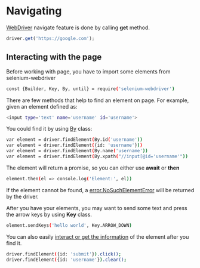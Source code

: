 # Navigating

[WebDriver](https://seleniumhq.github.io/selenium/docs/api/javascript/module/selenium-webdriver/lib/webdriver_exports_WebDriver.html) navigate feature is done by calling **get** method.

```javascript
driver.get('https://google.com');
```

## Interacting with the page

Before working with page, you have to import some elements from selenium-webdriver

```sh
const {Builder, Key, By, until} = require('selenium-webdriver')
```

There are few methods that help to find an element on page. For example, given an element defined as:

```sh
<input type='text' name='username' id='username'>
```

You could find it by using [By](https://seleniumhq.github.io/selenium/docs/api/javascript/module/selenium-webdriver/lib/by_exports_By.html) class:

```sh
var element = driver.findElement(By.id('username'))
var element = driver.findElement({id: 'username'}))
var element = driver.findElement(By.name('username'))
var element = driver.findElement(By.xpath("//input[@id='username'"))
```

The element will return a promise, so you can either use **await** or **then**

```sh
element.then(el => console.log('Element:', el))
```

If the element cannot be found, a [error.NoSuchElementError](https://seleniumhq.github.io/selenium/docs/api/javascript/module/selenium-webdriver/lib/error.html) will be returned by the driver.

After you have your elements, you may want to send some text and press the arrow keys by using **Key** class.

```sh
element.sendKeys('hello world', Key.ARROW_DOWN)
```

You can also easily [interact or get the information](https://seleniumhq.github.io/selenium/docs/api/javascript/module/selenium-webdriver/lib/webdriver_exports_WebElementPromise.html) of the element after you find it.

```sh
driver.findElement({id: 'submit'}).click();
driver.findElement({id: 'username'}).clear();
```
